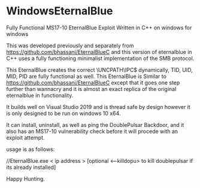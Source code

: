 # WindowsEternalBlue
Fully Functional MS17-10 EternalBlue Exploit Written in C++ on windows for windows

This was developed previously and separately from https://github.com/bhassani/EternalBlueC and this version of eternalblue in C++ uses a fully functioning minimalist implementation of the SMB protocol.

This EternalBlue creates the correct \\UNCPATH\\IPC$ dynamically, TID, UID, MID, PID are fully functional as well.
This EternalBlue is Similar to https://github.com/bhassani/EternalBlueC except that it goes one step further than wannacry and it is almost an exact replica of the original eternalblue in functionality.

It builds well on Visual Studio 2019 and is thread safe by design however it is only designed to be run on windows 10 x64.

It can install, uninstall, as well as ping the DoublePulsar Backdoor, and it also has an MS17-10 vulnerability check before it will procede with an exploit attempt.

usage is as follows:

//EternalBlue.exe < ip address > [optional <--killdopu> to kill doublepulsar if its already installed]

Happy Hunting.

